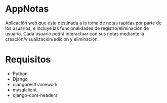 # AppNotas
Aplicación web que esta destinada a la toma de notas rapidas por parte de los usuarios, e incluye las funcionalidades de registro/eliminación de usuario. Cada usuario podrá interactuar con sus notas mediante la creación/visualización/edición y eliminación.

# Requisitos
- Python
- Django
- djangorestframework
- mysqlclient
- django-cors-headers
 
